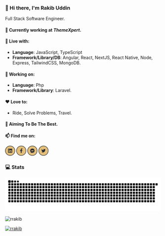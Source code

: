 
### 👋  Hi there, I'm Rakib Uddin 
Full Stack Software Engineer.

#### 💼  Currently working at ***ThemeXpert***.

#### 🛌  Live with:
* __Language__: JavaScript, TypeScript
* __Framework/Library/DB__: Angular, React, NextJS, React Native, Node, Express, TailwindCSS, MongoDB.

#### 🏹  Working on:
* __Language__: Php
* __Framework/Library__: Laravel.

#### ❤️  Love to:
* Ride, Solve Problems, Travel.

#### 🎯  Aiming To Be The Best.

#### 📫  Find me on:
  [<img alt="LinkedIn" src="https://raw.githubusercontent.com/RRakib/RRakib/master/images/linkidin.png" height="32" width="32" />](https://www.linkedin.com/in/rakib-uddin-8b5207172/)
[<img alt="Facebook" src="https://raw.githubusercontent.com/RRakib/RRakib/master/images/facebook.png" height="32" width="32" />](https://www.facebook.com/rakib.uddin.754570)
[<img alt="Messenger" src="https://raw.githubusercontent.com/RRakib/RRakib/master/images/messanger.png" height="32" width="32" />](https://www.facebook.com/rakib.uddin.754570)
[<img alt="Twitter" src="https://raw.githubusercontent.com/RRakib/RRakib/master/images/twitter.png" height="32" width="32" />](https://twitter.com/RakibUd20101281)

### 💻 Stats
![snake](./assets/github-contribution-grid-snake.svg)

<p align="left"> <img src="https://komarev.com/ghpvc/?username=rrakib&label=Profile%20views&color=0e75b6&style=flat" alt="rrakib" /> </p>
<p align="left"> <a href="https://twitter.com/RakibUd20101281" target="blank"><img src="https://img.shields.io/twitter/follow/RakibUd20101281?logo=twitter&style=for-the-badge" alt="rrakib" /></a> </p>
